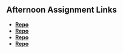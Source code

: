 ## Afternoon Assignment Links

* **[Repo](https://github.com/TheWarrior0216/<ASSIGNMENT_REPO>)**
* **[Repo](https://thewarrior0216.github.io/Cool-Site/)**
* **[Repo](https://thewarrior0216.github.io/Become_A_Leader/)**
* **[Repo](https://github.com/TheWarrior0216/<ASSIGNMENT_REPO>)**

